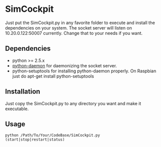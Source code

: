 # SimCockpit
Just put the SimCockpit.py in any favorite folder to execute and install the dependencies on your system.
The socket server will listen on 10.20.0.122:50007 currently. Change that to your needs if you want.

## Dependencies
 - python >= 2.5.x
 - [python-daemon](https://github.com/martinrusev/python-daemon/ "python-daemon") for daemonizing the socket server.
 - python-setuptools for installing python-daemon properly. On Raspbian just do 
    apt-get install python-setuptools

## Installation
Just copy the SimCockpit.py to any directory you want and make it executable.

## Usage
    python /Path/To/Your/CodeBase/SimCockpit.py (start|stop|restart|status)
